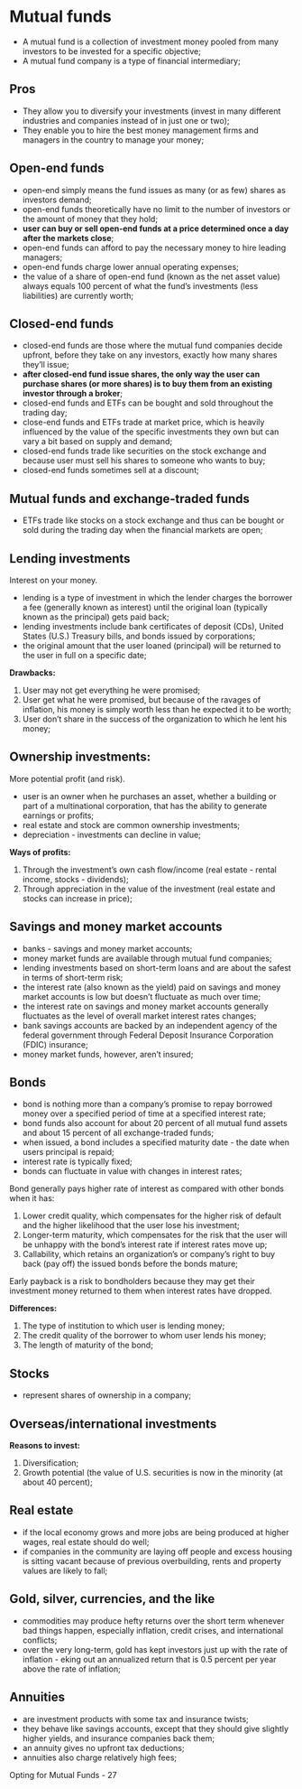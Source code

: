 # Mutual funds

- A mutual fund is a collection of investment money pooled from many investors to be invested for a specific objective;
- A mutual fund company is a type of financial intermediary;

## Pros

- They allow you to diversify your investments (invest in many different industries and companies instead of in just one or two);
- They enable you to hire the best money management firms and managers in the country to manage your money;

## Open-end funds

- open-end simply means the fund issues as many (or as few) shares as investors demand;
- open-end funds theoretically have no limit to the number of investors or the amount of money that they hold;
- **user can buy or sell open-end funds at a price determined once a day after the markets close**;
- open-end funds can afford to pay the necessary money to hire leading managers;
- open-end funds charge lower annual operating expenses;
- the value of a share of open-end fund (known as the net asset value) always equals 100 percent of what the fund’s investments (less liabilities) are currently worth;

## Closed-end funds

- closed-end funds are those where the mutual fund companies decide upfront, before they take on any investors, exactly how many shares they’ll issue;
- **after closed-end fund issue shares, the only way the user can purchase shares (or more shares) is to buy them from an existing investor through a broker**;
- closed-end funds and ETFs can be bought and sold throughout the trading day;
- close-end funds and ETFs trade at market price, which is heavily influenced by the value of the specific investments they own but can vary a bit based on supply and demand;
- closed-end funds trade like securities on the stock exchange and because user must sell his shares to someone who wants to buy;
- closed-end funds sometimes sell at a discount;

## Mutual funds and exchange-traded funds

- ETFs trade like stocks on a stock exchange and thus can be bought or sold during the trading day when the financial markets are open;

## Lending investments

Interest on your money.

- lending is a type of investment in which the lender charges the borrower a fee (generally known as interest) until the original loan (typically known as the principal) gets paid back;
- lending investments include bank certificates of deposit (CDs), United States (U.S.) Treasury bills, and bonds issued by corporations;
- the original amount that the user loaned (principal) will be returned to the user in full on a specific date;

**Drawbacks:**

1. User may not get everything he were promised;
2. User get what he were promised, but because of the ravages of inflation, his money is simply worth less than he expected it to be worth;
3. User don’t share in the success of the organization to which he lent his money;

## Ownership investments:

More potential profit (and risk).

- user is an owner when he purchases an asset, whether a building or part of a multinational corporation, that has the ability to generate earnings or profits; 
- real estate and stock are common ownership investments;
- depreciation - investments can decline in value;

**Ways of profits:**

1. Through the investment’s own cash flow/income (real estate - rental income, stocks - dividends);
2. Through appreciation in the value of the investment (real estate and stocks can increase in price);

## Savings and money market accounts

- banks - savings and money market accounts;
- money market funds are available through mutual fund companies;
- lending investments based on short-term loans and are about the safest in terms of short-term risk;
- the interest rate (also known as the yield) paid on savings and money market accounts is low but doesn’t fluctuate as much over time;
- the interest rate on savings and money market accounts generally fluctuates as the level of overall market interest rates changes;
- bank savings accounts are backed by an independent agency of the federal government through Federal Deposit Insurance Corporation (FDIC) insurance;
- money market funds, however, aren’t insured;

## Bonds

- bond is nothing more than a company’s promise to repay borrowed money over a specified period of time at a specified interest rate;
- bond funds also account for about 20 percent of all mutual fund assets and about 15 percent of all exchange-traded funds;
- when issued, a bond includes a specified maturity date - the date when users principal is repaid;
- interest rate is typically fixed;
- bonds can fluctuate in value with changes in interest rates;

Bond generally pays higher rate of interest as compared with other bonds when it has:

1. Lower credit quality, which compensates for the higher risk of default and the higher likelihood that the user lose his investment;
2. Longer-term maturity, which compensates for the risk that the user will be unhappy with the bond’s interest rate if interest rates move up;
3. Callability, which retains an organization’s or company’s right to buy back (pay off) the issued bonds before the bonds mature;

Early payback is a risk to bondholders because they may get their investment money returned to them when interest rates have dropped.

**Differences:**

1. The type of institution to which user is lending money;
2. The credit quality of the borrower to whom user lends his money;
3. The length of maturity of the bond;

## Stocks

- represent shares of ownership in a company;

## Overseas/international investments

**Reasons to invest:**

1. Diversification;
2. Growth potential (the value of U.S. securities is now in the minority (at about 40 percent);

## Real estate

- if the local economy grows and more jobs are being produced at higher wages, real estate should do well;
- if companies in the community are laying off people and excess housing is sitting vacant because of previous overbuilding, rents and property values are likely to fall;

## Gold, silver, currencies, and the like

- commodities may produce hefty returns over the short term whenever bad things happen, especially inflation, credit crises, and international conflicts;
- over the very long-term, gold has kept investors just up with the rate of inflation - eking out an annualized return that is 0.5 percent per year above the rate of inflation;

## Annuities

- are investment products with some tax and insurance twists;
- they behave like savings accounts, except that they should give slightly higher yields, and insurance companies back them;
- an annuity gives no upfront tax deductions;
- annuities also charge relatively high fees;

Opting for Mutual Funds - 27